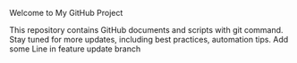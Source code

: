 Welcome to My GitHub Project

This repository contains GitHub documents and scripts with git command. Stay tuned for more updates,
including best practices, automation tips.
Add some Line in feature update branch
